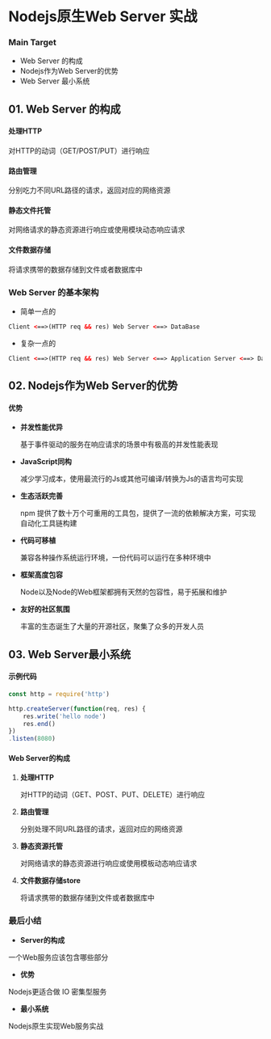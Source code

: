 # Nodejs原生Web Server 实战

### Main Target

+ Web Server 的构成
+ Nodejs作为Web Server的优势
+ Web Server 最小系统



## 01. Web Server 的构成

#### 处理HTTP

对HTTP的动词（GET/POST/PUT）进行响应

#### 路由管理

分别吃力不同URL路径的请求，返回对应的网络资源

#### 静态文件托管

对网络请求的静态资源进行响应或使用模块动态响应请求

#### 文件数据存储

将请求携带的数据存储到文件或者数据库中



### Web Server 的基本架构

+ 简单一点的

```html
Client <==>(HTTP req && res) Web Server <==> DataBase
```

+ 复杂一点的

```html
Client <==>(HTTP req && res) Web Server <==> Application Server <==> DataBase
```





## 02. Nodejs作为Web Server的优势

#### 优势

+ **并发性能优异**

  基于事件驱动的服务在响应请求的场景中有极高的并发性能表现

+ **JavaScript同构**

  减少学习成本，使用最流行的Js或其他可编译/转换为Js的语言均可实现

+ **生态活跃完善**

  npm 提供了数十万个可重用的工具包，提供了一流的依赖解决方案，可实现自动化工具链构建

+ **代码可移植**

  兼容各种操作系统运行环境，一份代码可以运行在多种环境中

+ **框架高度包容**

  Node以及Node的Web框架都拥有天然的包容性，易于拓展和维护

+ **友好的社区氛围**

  丰富的生态诞生了大量的开源社区，聚集了众多的开发人员



## 03. Web Server最小系统

#### 示例代码

```js
const http = require('http')

http.createServer(function(req, res) {
    res.write('hello node')
    res.end()
})
.listen(8080)
```



#### Web Server的构成

1. **处理HTTP**

   对HTTP的动词（GET、POST、PUT、DELETE）进行响应

2. **路由管理**

   分别处理不同URL路径的请求，返回对应的网络资源

3. **静态资源托管**

   对网络请求的静态资源进行响应或使用模板动态响应请求

4. **文件数据存储store**

   将请求携带的数据存储到文件或者数据库中





### 最后小结

+ **Server的构成**

一个Web服务应该包含哪些部分

+ **优势**

Nodejs更适合做 IO 密集型服务

+ **最小系统**

Nodejs原生实现Web服务实战





